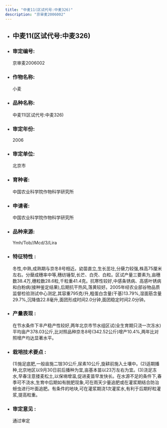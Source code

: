 ```yaml
---
title: "中麦11(区试代号:中麦326)"
description: "京审麦2006002"
---
```

* ## 中麦11(区试代号:中麦326)
* ###  审定编号:  
   京审麦2006002

*  ### 作物名称:  
   小麦

*   ###  品种名称: 
    中麦11(区试代号:中麦326)

*   ### 审定年份: 
    2006

*   ### 审定单位:  
    北京市

*   ### 育种者:  
    中国农业科学院作物科学研究所

*   ### 申请者:  
    中国农业科学院作物科学研究所

*   ### 品种来源:  
    Ymh/Tob//Mcd/3/Lira

*   ### 特征特性 : 
    冬性,中熟,成熟期与京冬8号相近。幼苗直立,生长茁壮,分蘖力较强,株高75厘米左右。分蘖成穗率中等,穗纺锤型,长芒、白壳、白粒。区试产量三要素为,亩穗数38.4万,穗粒数28.6粒,千粒重41.4克。抗寒性较好,中感条锈病、高感叶锈病和白粉病(接种鉴定结果),后期抗干热风,落黄较好。2005年经农业部谷物品质监督检验测试中心测定,其容重795克/升,粗蛋白含量(干基)13.79%,湿面筋含量29.7%,沉降值22.8毫升,面团形成时间2.0分钟,面团稳定时间2.0分钟。

*   ### 产量表现 : 
    在节水条件下丰产稳产性较好,两年北京市节水组区试(全生育期只浇一次冻水)平均亩产378.03公斤,比对照品种京冬8号(342.52公斤)增产10.4%,两年比对照增产均达显著水平。

*   ### 栽培技术要点 : 
    (1)施足底肥,一般亩施二铵30公斤,尿素10公斤,旋耕前施入土壤中。(2)适期播种,北京地区以9月30日前后播种为宜,亩基本苗以23万左右为宜。(3)浇足冻水,早春注意搂麦松土,以保墒增温,促进麦苗早发快长。在水源不足的条件下,春季可不浇水,生育中后期如有脱肥现象,可在雨天少量追肥或在灌浆期结合防治蚜虫进行叶面追肥。有条件的地块,可在灌浆期浇1次灌浆水,有利于后期籽粒灌浆,提高粒重。

*   ### 审定意见 : 
    通过审定
